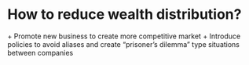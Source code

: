 <h1>How to reduce wealth distribution?</h1>
+ Promote new business to create more competitive market
+ Introduce policies to avoid aliases and create “prisoner’s dilemma” type situations between companies
